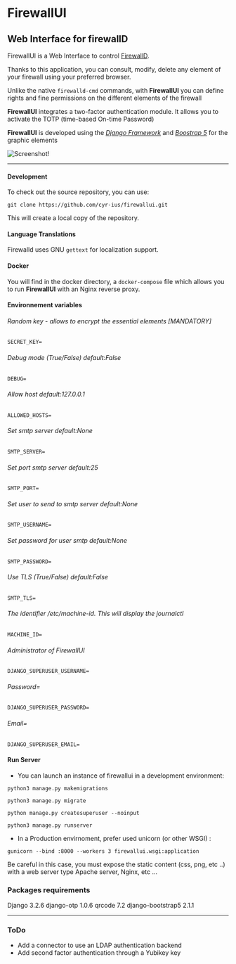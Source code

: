 # FirewallUI
## Web Interface for firewallD

FirewallUI is a Web Interface to control [FirewallD](https://firewalld.org/).


Thanks to this application, you can consult, modify, delete any element of your firewall using your preferred browser.

Unlike the native `firewalld-cmd` commands, with **FirewallUI** you can define rights and fine permissions on the different elements of the firewall

**FirewallUI** integrates a two-factor authentication module. It allows you to activate the TOTP (time-based On-time Password)

**FirewallUI** is developed using the [*Django Framework*](https://www.djangoproject.com/) and [*Boostrap 5*](https://getbootstrap.com/) for the graphic elements


![Screenshot!](https://github.com/cyr-ius/firewallui/blob/master/screenshot.png "Dashboard")

----------------
#### Development

To check out the source repository, you can use:

  `git clone https://github.com/cyr-ius/firewallui.git`

This will create a local copy of the repository.

####  Language Translations

Firewalld uses GNU `gettext` for localization support.

####  Docker

You will find in the docker directory, a `docker-compose` file which allows you to run **FirewallUI** with an Nginx reverse proxy.

#### Environnement variables

###### Random key - allows to encrypt the essential elements [MANDATORY]
`SECRET_KEY=`
###### Debug mode (True/False) default:False
`DEBUG=`
###### Allow host default:127.0.0.1
`ALLOWED_HOSTS=`
###### Set smtp server default:None
`SMTP_SERVER=`
###### Set port smtp server default:25
`SMTP_PORT=`
###### Set user to send to smtp server default:None
`SMTP_USERNAME=`
###### Set password for user smtp default:None
`SMTP_PASSWORD=`
###### Use TLS (True/False) default:False
`SMTP_TLS=`
###### The identifier /etc/machine-id. This will display the journalctl
`MACHINE_ID=`
###### Administrator of FirewallUI
`DJANGO_SUPERUSER_USERNAME=`
###### Password=
`DJANGO_SUPERUSER_PASSWORD=`
###### Email=
`DJANGO_SUPERUSER_EMAIL=`

#### Run Server

* You can launch an instance of firewallui in a development environment:

`python3 manage.py makemigrations`

`python3 manage.py migrate`

`python manage.py createsuperuser --noinput`

`python3 manage.py runserver`

* In a Production envirnoment, prefer used unicorn (or other WSGI) :

`gunicorn --bind :8000 --workers 3 firewallui.wsgi:application`

Be careful in this case, you must expose the static content (css, png, etc ..) with a web server type Apache server, Nginx, etc ...

### Packages requirements

Django 3.2.6
django-otp 1.0.6
qrcode 7.2
django-bootstrap5 2.1.1

--------------------------
### ToDo

* Add a connector to use an LDAP authentication backend
* Add second factor authentication through a Yubikey key